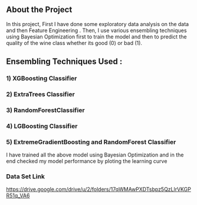 ## About the Project 
In this project, First I have done some exploratory data analysis on the data and then Feature Engineering  . Then, I use various ensembling techniques using Bayesian Optimization first to train the model and then to predict the quality of the wine class whether its good (0) or bad (1).

## Ensembling Techniques Used :
### 1) XGBoosting Classifier
### 2) ExtraTrees Classifier
### 3) RandomForestClassifier
### 4) LGBoosting Classifier 
### 5) ExtremeGradientBoosting and RandomForest Classifier 

I have trained all the above model using Bayesian Optimization and in the end checked my model performance by ploting the learning curve

### Data Set Link

https://drive.google.com/drive/u/2/folders/17qWMAwPXDTsbpz5QzLlrVKGPR51q_VA6
